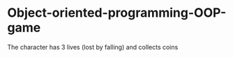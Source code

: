 # Object-oriented-programming-OOP-game
The character has 3 lives (lost by falling) and collects coins
